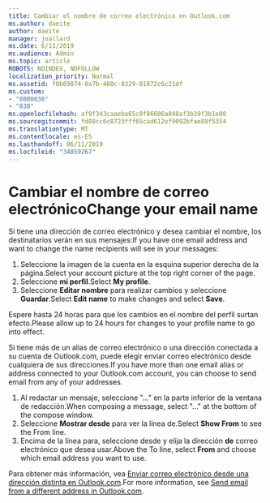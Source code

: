 ```yaml
---
title: Cambiar el nombre de correo electrónico en Outlook.com
ms.author: daeite
author: daeite
manager: joallard
ms.date: 6/11/2019
ms.audience: Admin
ms.topic: article
ROBOTS: NOINDEX, NOFOLLOW
localization_priority: Normal
ms.assetid: f0b69874-8a7b-480c-8329-01872c6c21df
ms.custom:
- "8000036"
- "838"
ms.openlocfilehash: af9f343caaeba65c0f86606a048af3b39f3b1e00
ms.sourcegitcommit: fd08cc6c8723fff65cad612ef9092bfae89f5354
ms.translationtype: MT
ms.contentlocale: es-ES
ms.lasthandoff: 06/11/2019
ms.locfileid: "34859267"
---
```

# <a name="change-your-email-name"></a><span data-ttu-id="e2fa4-102">Cambiar el nombre de correo electrónico</span><span class="sxs-lookup"><span data-stu-id="e2fa4-102">Change your email name</span></span>

<span data-ttu-id="e2fa4-103">Si tiene una dirección de correo electrónico y desea cambiar el nombre, los destinatarios verán en sus mensajes:</span><span class="sxs-lookup"><span data-stu-id="e2fa4-103">If you have one email address and want to change the name recipients will see in your messages:</span></span>
  
1. <span data-ttu-id="e2fa4-104">Seleccione la imagen de la cuenta en la esquina superior derecha de la página.</span><span class="sxs-lookup"><span data-stu-id="e2fa4-104">Select your account picture at the top right corner of the page.</span></span>
2. <span data-ttu-id="e2fa4-105">Seleccione **mi perfil**.</span><span class="sxs-lookup"><span data-stu-id="e2fa4-105">Select **My profile**.</span></span>
3. <span data-ttu-id="e2fa4-106">Seleccione **Editar nombre** para realizar cambios y seleccione **Guardar**.</span><span class="sxs-lookup"><span data-stu-id="e2fa4-106">Select **Edit name** to make changes and select **Save**.</span></span>

<span data-ttu-id="e2fa4-107">Espere hasta 24 horas para que los cambios en el nombre del perfil surtan efecto.</span><span class="sxs-lookup"><span data-stu-id="e2fa4-107">Please allow up to 24 hours for changes to your profile name to go into effect.</span></span>
  
<span data-ttu-id="e2fa4-108">Si tiene más de un alias de correo electrónico o una dirección conectada a su cuenta de Outlook.com, puede elegir enviar correo electrónico desde cualquiera de sus direcciones.</span><span class="sxs-lookup"><span data-stu-id="e2fa4-108">If you have more than one email alias or address connected to your Outlook.com account, you can choose to send email from any of your addresses.</span></span>
  
1. <span data-ttu-id="e2fa4-109">Al redactar un mensaje, seleccione "..." en la parte inferior de la ventana de redacción.</span><span class="sxs-lookup"><span data-stu-id="e2fa4-109">When composing a message, select "..." at the bottom of the compose window.</span></span>
1. <span data-ttu-id="e2fa4-110">Seleccione **Mostrar desde** para ver la línea de.</span><span class="sxs-lookup"><span data-stu-id="e2fa4-110">Select **Show From** to see the From line.</span></span>
1. <span data-ttu-id="e2fa4-111">Encima de la línea para, seleccione desde y elija la dirección **de** correo electrónico que desea usar.</span><span class="sxs-lookup"><span data-stu-id="e2fa4-111">Above the To line, select **From** and choose which email address you want to use.</span></span>

<span data-ttu-id="e2fa4-112">Para obtener más información, vea [Enviar correo electrónico desde una dirección distinta en Outlook.com](https://go.microsoft.com/fwlink/p/?linkid=2001701&amp;clcid=0x409).</span><span class="sxs-lookup"><span data-stu-id="e2fa4-112">For more information, see [Send email from a different address in Outlook.com](https://go.microsoft.com/fwlink/p/?linkid=2001701&amp;clcid=0x409).</span></span>